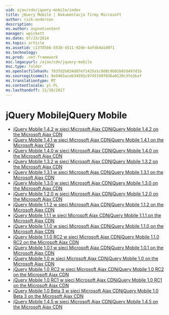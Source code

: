 ```yaml
---
uid: ajax/cdn/jquery-mobile/index
title: jQuery Mobile | Dokumentacja firmy Microsoft
author: rick-anderson
description: 
ms.author: aspnetcontent
manager: wpickett
ms.date: 07/23/2014
ms.topic: article
ms.assetid: c13785b6-5538-4511-92de-4afdb4a1d0f1
ms.technology: 
ms.prod: .net-framework
msc.legacyurl: /ajax/cdn/jquery-mobile
msc.type: folder
ms.openlocfilehash: 703fd2b034d07ef1425a1c9d8c9b01b92d497d1b
ms.sourcegitcommit: 9a9483aceb34591c97451997036a9120c3fe2baf
ms.translationtype: MT
ms.contentlocale: pl-PL
ms.lasthandoff: 11/10/2017
---
```

<a name="jquery-mobile"></a><span data-ttu-id="9e37e-102">jQuery Mobile</span><span class="sxs-lookup"><span data-stu-id="9e37e-102">jQuery Mobile</span></span>
====================
- [<span data-ttu-id="9e37e-103">jQuery Mobile 1.4.2 w sieci Microsoft Ajax CDN</span><span class="sxs-lookup"><span data-stu-id="9e37e-103">jQuery Mobile 1.4.2 on the Microsoft Ajax CDN</span></span>](cdnjquerymobile142.md)
- [<span data-ttu-id="9e37e-104">jQuery Mobile 1.4.1 w sieci Microsoft Ajax CDN</span><span class="sxs-lookup"><span data-stu-id="9e37e-104">jQuery Mobile 1.4.1 on the Microsoft Ajax CDN</span></span>](cdnjquerymobile141.md)
- [<span data-ttu-id="9e37e-105">jQuery Mobile 1.4.0 w sieci Microsoft Ajax CDN</span><span class="sxs-lookup"><span data-stu-id="9e37e-105">jQuery Mobile 1.4.0 on the Microsoft Ajax CDN</span></span>](cdnjquerymobile140.md)
- [<span data-ttu-id="9e37e-106">jQuery Mobile 1.3.2 w sieci Microsoft Ajax CDN</span><span class="sxs-lookup"><span data-stu-id="9e37e-106">jQuery Mobile 1.3.2 on the Microsoft Ajax CDN</span></span>](cdnjquerymobile132.md)
- [<span data-ttu-id="9e37e-107">jQuery Mobile 1.3.1 w sieci Microsoft Ajax CDN</span><span class="sxs-lookup"><span data-stu-id="9e37e-107">jQuery Mobile 1.3.1 on the Microsoft Ajax CDN</span></span>](cdnjquerymobile131.md)
- [<span data-ttu-id="9e37e-108">jQuery Mobile 1.3.0 w sieci Microsoft Ajax CDN</span><span class="sxs-lookup"><span data-stu-id="9e37e-108">jQuery Mobile 1.3.0 on the Microsoft Ajax CDN</span></span>](cdnjquerymobile130.md)
- [<span data-ttu-id="9e37e-109">jQuery Mobile 1.2.0 w sieci Microsoft Ajax CDN</span><span class="sxs-lookup"><span data-stu-id="9e37e-109">jQuery Mobile 1.2.0 on the Microsoft Ajax CDN</span></span>](cdnjquerymobile120.md)
- [<span data-ttu-id="9e37e-110">jQuery Mobile 1.1.2 w sieci Microsoft Ajax CDN</span><span class="sxs-lookup"><span data-stu-id="9e37e-110">jQuery Mobile 1.1.2 on the Microsoft Ajax CDN</span></span>](cdnjquerymobile112.md)
- [<span data-ttu-id="9e37e-111">jQuery Mobile 1.1.1 w sieci Microsoft Ajax CDN</span><span class="sxs-lookup"><span data-stu-id="9e37e-111">jQuery Mobile 1.1.1 on the Microsoft Ajax CDN</span></span>](cdnjquerymobile111.md)
- [<span data-ttu-id="9e37e-112">jQuery Mobile 1.1.0 w sieci Microsoft Ajax CDN</span><span class="sxs-lookup"><span data-stu-id="9e37e-112">jQuery Mobile 1.1.0 on the Microsoft Ajax CDN</span></span>](cdnjquerymobile110.md)
- [<span data-ttu-id="9e37e-113">jQuery Mobile 1.1.0 RC2 w sieci Microsoft Ajax CDN</span><span class="sxs-lookup"><span data-stu-id="9e37e-113">jQuery Mobile 1.1.0 RC2 on the Microsoft Ajax CDN</span></span>](cdnjquerymobile110rc2.md)
- [<span data-ttu-id="9e37e-114">jQuery Mobile 1.0.1 w sieci Microsoft Ajax CDN</span><span class="sxs-lookup"><span data-stu-id="9e37e-114">jQuery Mobile 1.0.1 on the Microsoft Ajax CDN</span></span>](cdnjquerymobile101.md)
- [<span data-ttu-id="9e37e-115">jQuery Mobile 1.0 w sieci Microsoft Ajax CDN</span><span class="sxs-lookup"><span data-stu-id="9e37e-115">jQuery Mobile 1.0 on the Microsoft Ajax CDN</span></span>](cdnjquerymobile10.md)
- [<span data-ttu-id="9e37e-116">jQuery Mobile 1.0 RC2 w sieci Microsoft Ajax CDN</span><span class="sxs-lookup"><span data-stu-id="9e37e-116">jQuery Mobile 1.0 RC2 on the Microsoft Ajax CDN</span></span>](cdnjquerymobile10rc2.md)
- [<span data-ttu-id="9e37e-117">jQuery Mobile 1.0 RC1 w sieci Microsoft Ajax CDN</span><span class="sxs-lookup"><span data-stu-id="9e37e-117">jQuery Mobile 1.0 RC1 on the Microsoft Ajax CDN</span></span>](cdnjquerymobile10rc1.md)
- [<span data-ttu-id="9e37e-118">jQuery Mobile 1.0 Beta 3 w sieci Microsoft Ajax CDN</span><span class="sxs-lookup"><span data-stu-id="9e37e-118">jQuery Mobile 1.0 Beta 3 on the Microsoft Ajax CDN</span></span>](cdnjquerymobile10b3.md)
- [<span data-ttu-id="9e37e-119">jQuery Mobile 1.4.5 w sieci Microsoft Ajax CDN</span><span class="sxs-lookup"><span data-stu-id="9e37e-119">jQuery Mobile 1.4.5 on the Microsoft Ajax CDN</span></span>](cdnjquerymobile145.md)
